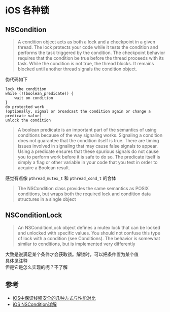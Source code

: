 # iOS 各种锁  
## NSCondition  
> A condition object acts as both a lock and a checkpoint in a given thread. The lock protects your code while it tests the condition and performs the task triggered by the condition. The checkpoint behavior requires that the condition be true before the thread proceeds with its task. While the condition is not true, the thread blocks. It remains blocked until another thread signals the condition object.


伪代码如下  

	lock the condition
	while (!(boolean_predicate)) {
	    wait on condition
	}
	do protected work
	(optionally, signal or broadcast the condition again or change a predicate value)
	unlock the condition  
	
> A boolean predicate is an important part of the semantics of using conditions because of the way signaling works. Signaling a condition does not guarantee that the condition itself is true. There are timing issues involved in signaling that may cause false signals to appear. Using a predicate ensures that these spurious signals do not cause you to perform work before it is safe to do so. The predicate itself is simply a flag or other variable in your code that you test in order to acquire a Boolean result.


感觉有点像 `pthread_mutex_t` 和 `pthread_cond_t` 的合体  
> The NSCondition class provides the same semantics as POSIX conditions, but wraps both the required lock and condition data structures in a single object

## NSConditionLock  
> An NSConditionLock object defines a mutex lock that can be locked and unlocked with specific values. You should not confuse this type of lock with a condition (see Conditions). The behavior is somewhat similar to conditions, but is implemented very differently  

大致是说满足某个条件才会获取锁。解锁时，可以把条件置为某个值  
具体见注释  
但是它是怎么实现的呢？不了解




## 参考
- [iOS中保证线程安全的几种方式与性能对比](https://www.jianshu.com/p/938d68ed832c)
- [iOS NSCondition详解](https://www.jianshu.com/p/5d20c15ae690)
